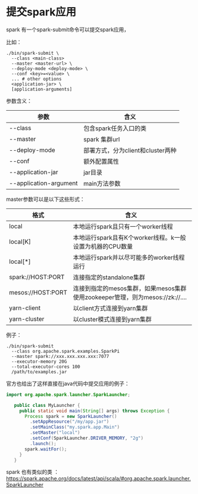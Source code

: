 # 提交spark应用

spark 有一个spark-submit命令可以提交spark应用，

比如：

```
./bin/spark-submit \
  --class <main-class>
  --master <master-url> \
  --deploy-mode <deploy-mode> \
  --conf <key>=<value> \
  ... # other options
  <application-jar> \
  [application-arguments]
```

参数含义：

| 参数 | 含义|
| -- | -- |
| --class | 包含spark任务入口的类 |
| --master | spark 集群url |
| --deploy-mode | 部署方式，分为client和cluster两种 |
| --conf | 额外配置属性 |
| --application-jar | jar目录 |
| --application-argument | main方法参数 |


master参数可以是以下这些形式：

| 格式 | 含义 |
| -- | -- |
| local | 本地运行spark且只有一个worker线程 |
| local[K] | 本地运行spark且有K个worker线程。k一般设置为机器的CPU数量 | 
| local[*] | 本地运行spark并以尽可能多的worker线程运行 | 
| spark://HOST:PORT | 连接指定的standalone集群 | 
| mesos://HOST:PORT | 连接到指定的mesos集群，如果mesos集群使用zookeeper管理，则为mesos://zk://.... | 
| yarn-client | 以client方式连接到yarn集群 | 
| yarn-cluster | 以cluster模式连接到yarn集群 | 

例子：

```
./bin/spark-submit 
  --class org.apache.spark.examples.SparkPi 
  --master spark://xxx.xxx.xxx.xxx:7077 
  --executor-memory 20G 
  --total-executor-cores 100 
  /path/to/examples.jar 
```

官方也给出了这样直接在java代码中提交应用的例子：

```Java
import org.apache.spark.launcher.SparkLauncher;

   public class MyLauncher {
     public static void main(String[] args) throws Exception {
       Process spark = new SparkLauncher()
         .setAppResource("/my/app.jar")
         .setMainClass("my.spark.app.Main")
         .setMaster("local")
         .setConf(SparkLauncher.DRIVER_MEMORY, "2g")
         .launch();
       spark.waitFor();
     }
   }
```

spark 也有类似的类 ：https://spark.apache.org/docs/latest/api/scala/#org.apache.spark.launcher.SparkLauncher